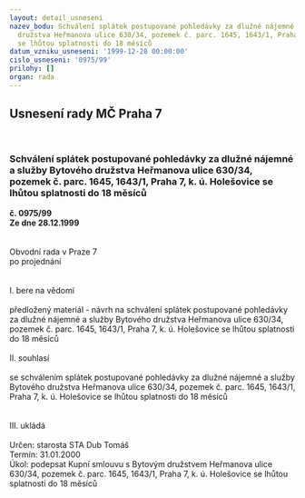 ```yaml
---
layout: detail_usneseni
nazev_bodu: Schválení splátek postupované pohledávky za dlužné nájemné a služby  Bytového
  družstva Heřmanova ulice 630/34, pozemek č. parc. 1645, 1643/1, Praha 7, k. ú. Holešovice
  se lhůtou splatnosti do 18 měsíců
datum_vzniku_usneseni: '1999-12-28 00:00:00'
cislo_usneseni: '0975/99'
prilohy: []
organ: rada
---
```

<div id="ucUsn_pList" class="usn">
	<span><h2>Usnesení rady MČ Praha 7 </h2>
<br></span><div class="standBody">
<span><h3>Schválení splátek postupované pohledávky za dlužné nájemné a služby  Bytového družstva Heřmanova ulice 630/34, pozemek č. parc. 1645, 1643/1, Praha 7, k. ú. Holešovice se lhůtou splatnosti do 18 měsíců</h3></span><div class="center">
		<strong>č. 0975/99</strong><br>
	</div>
<div class="center">
		<strong>Ze dne 28.12.1999</strong><br><br>
	</div>
<br>Obvodní rada v Praze 7<br>po projednání<br><br><br>I.	bere na vědomí<br><br> předložený materiál - návrh na  schválení splátek postupované pohledávky za dlužné nájemné a služby  Bytového družstva Heřmanova ulice 630/34,  pozemek č. parc. 1645, 1643/1, Praha 7, k. ú. Holešovice se lhůtou splatnosti do 18 měsíců <br><br>II.	souhlasí <br><br>se schválením splátek postupované pohledávky za dlužné nájemné a služby Bytového družstva Heřmanova ulice 630/34, pozemek č. parc. 1645, 1643/1, Praha 7, k. ú. Holešovice se lhůtou splatnosti do 18 měsíců <br><br><br>III.	ukládá <br><br> Určen:	starosta	STA Dub Tomáš<br>Termín: 31.01.2000<br>Úkol:	podepsat Kupní smlouvu s Bytovým družstvem  Heřmanova ulice 630/34, pozemek č. parc. 1645, 1643/1, Praha 7, k. ú. Holešovice se lhůtou splatnosti do 18 měsíců<br>
</div>
</div>